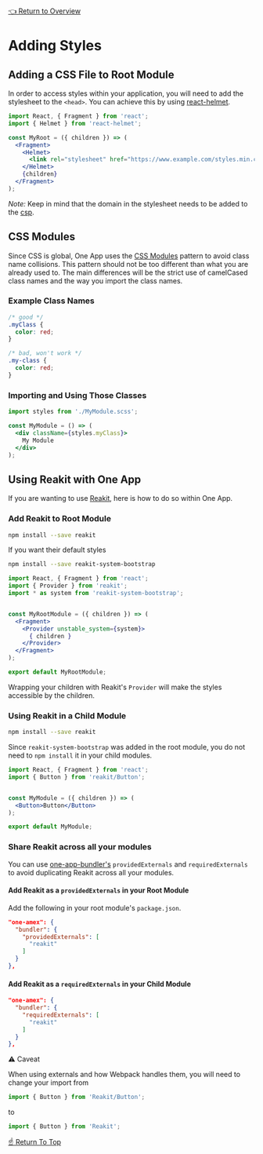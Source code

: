 [👈 Return to Overview](./Recipes.md)

# Adding Styles

## Adding a CSS File to Root Module

In order to access styles within your application, you will need to add the stylesheet to the `<head>`. You can achieve this by using [react-helmet](https://github.com/nfl/react-helmet).

```jsx
import React, { Fragment } from 'react';
import { Helmet } from 'react-helmet';

const MyRoot = ({ children }) => (
  <Fragment>
    <Helmet>
      <link rel="stylesheet" href="https://www.example.com/styles.min.css" />
    </Helmet>
    {children}
  </Fragment>
);
```

*Note:* Keep in mind that the domain in the stylesheet needs to be added to the [csp](../api/modules/App-Configuration.md#csp).

## CSS Modules

Since CSS is global, One App uses the [CSS Modules](https://github.com/css-modules/css-modules) pattern to avoid class name collisions. This pattern should not be too different than what you are already used to. The main differences will be the strict use of camelCased class names and the way you import the class names.

### Example Class Names

```css
/* good */
.myClass {
  color: red;
}

/* bad, won't work */
.my-class {
  color: red;
}
```

### Importing and Using Those Classes

```jsx
import styles from './MyModule.scss';

const MyModule = () => (
  <div className={styles.myClass}>
    My Module
  </div>
);
```

## Using Reakit with One App

If you are wanting to use [Reakit](https://reakit.io/), here is how to do so within One App.

### Add Reakit to Root Module

```bash
npm install --save reakit
```

If you want their default styles

```bash
npm install --save reakit-system-bootstrap
```

```jsx
import React, { Fragment } from 'react';
import { Provider } from 'reakit';
import * as system from 'reakit-system-bootstrap';


const MyRootModule = ({ children }) => (
  <Fragment>
    <Provider unstable_system={system}>
      { children }
    </Provider>
  </Fragment>
);

export default MyRootModule;
```

Wrapping your children with Reakit's `Provider` will make the styles accessible by the children.

### Using Reakit in a Child Module

```bash
npm install --save reakit
```

Since `reakit-system-bootstrap` was added in the root module, you do not need to `npm install` it in your child modules.

```jsx
import React, { Fragment } from 'react';
import { Button } from 'reakit/Button';


const MyModule = ({ children }) => (
  <Button>Button</Button>
);

export default MyModule;
```

### Share Reakit across all your modules

You can use [one-app-bundler's](https://github.com/americanexpress/one-app-cli/tree/master/packages/one-app-bundler) `providedExternals` and `requiredExternals` to avoid duplicating Reakit across all your modules.

#### Add Reakit as a `providedExternals` in your Root Module

Add the following in your root module's `package.json`.

```json
"one-amex": {
  "bundler": {
    "providedExternals": [
      "reakit"
    ]
  }
},
```

#### Add Reakit as a `requiredExternals` in your Child Module

```json
"one-amex": {
  "bundler": {
    "requiredExternals": [
      "reakit"
    ]
  }
},
```

⚠️ Caveat

When using externals and how Webpack handles them, you will need to change your import from

```jsx
import { Button } from 'Reakit/Button';
```

to

```jsx
import { Button } from 'Reakit';
```

[☝️ Return To Top](#adding-styles)
